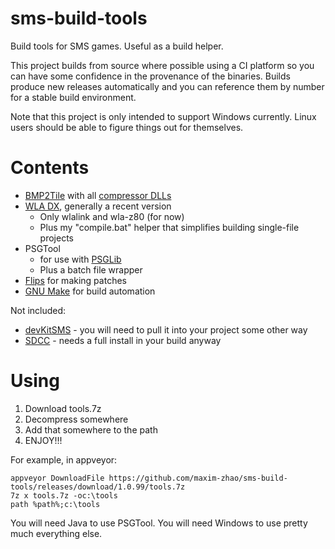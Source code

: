 # sms-build-tools
Build tools for SMS games. Useful as a build helper. 

This project builds from source where possible using a CI platform so you can have some confidence in the provenance of the binaries. Builds produce new releases automatically and you can reference them by number for a stable build environment.

Note that this project is only intended to support Windows currently. Linux users should be able to figure things out for themselves.

# Contents

- [BMP2Tile](https://github.com/maxim-zhao/bmp2tile) with all [compressor DLLs](https://github.com/maxim-zhao/bmp2tilecompressors)
- [WLA DX](https://github.com/vhelin/wla-dx), generally a recent version
  - Only wlalink and wla-z80 (for now)
  - Plus my "compile.bat" helper that simplifies building single-file projects
- PSGTool 
  - for use with [PSGLib](https://github.com/sverx/PSGlib)
  - Plus a batch file wrapper
- [Flips](https://github.com/Alcaro/Flips) for making patches
- [GNU Make](https://www.gnu.org/software/make/) for build automation

Not included:

- [devKitSMS](https://github.com/sverx/devkitSMS) - you will need to pull it into your project some other way
- [SDCC](http://sdcc.sourceforge.net) - needs a full install in your build anyway

# Using

1. Download tools.7z
2. Decompress somewhere
3. Add that somewhere to the path
4. ENJOY!!!

For example, in appveyor:

```
appveyor DownloadFile https://github.com/maxim-zhao/sms-build-tools/releases/download/1.0.99/tools.7z
7z x tools.7z -oc:\tools
path %path%;c:\tools
```

You will need Java to use PSGTool. You will need Windows to use pretty much everything else.
